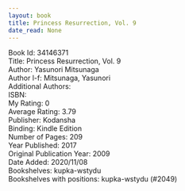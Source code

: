 ```yaml
---
layout: book
title: Princess Resurrection, Vol. 9
date_read: None
---
```


Book Id: 34146371<br />
Title: Princess Resurrection, Vol. 9<br />
Author: Yasunori Mitsunaga<br />
Author l-f: Mitsunaga, Yasunori<br />
Additional Authors: <br />
ISBN: <br />
My Rating: 0<br />
Average Rating: 3.79<br />
Publisher: Kodansha<br />
Binding: Kindle Edition<br />
Number of Pages: 209<br />
Year Published: 2017<br />
Original Publication Year: 2009<br />
Date Added: 2020/11/08<br />
Bookshelves: kupka-wstydu<br />
Bookshelves with positions: kupka-wstydu (#2049)<br />

